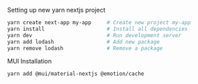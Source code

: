 Setting up new yarn nextjs project

```bash
yarn create next-app my-app     # Create new project my-app
yarn install                    # Install all dependencies
yarn dev                        # Run development server
yarn add lodash                 # Add new package
yarn remove lodash              # Remove a package
```

MUI Installation

```bash
yarn add @mui/material-nextjs @emotion/cache
```
